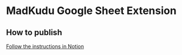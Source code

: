 # MadKudu Google Sheet Extension

## How to publish

[Follow the instructions in Notion](https://www.notion.so/madkudu/Google-Sheet-Extension-3ee50437fa0e46499bf7c5fabdf402e7#51f5c05e4ac44f2aaa05ed140f479f98)